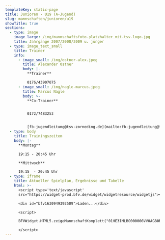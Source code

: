 ```yaml
---
templateKey: static-page
title: Junioren - U19 (A-Jugend)
slug: mannschaften/junioren/u19
showTitle: true
sections:
  - type: image
    image_large: /img/mannschaftsfoto-platzhalter_mit-tsv-logo.jpg
    title: Jahrgänge 2007/2008/2009 u. jünger
  - type: image_text_small
    title: Trainer
    info:
      - image_small: /img/ostner-alex.jpeg
        title: Alexander Ostner
        body: |-
          **Trainer**

          0176/43907075
      - image_small: /img/nagle-marcus.jpeg
        title: Marcus Nagle
        body: >-
          **Co-Trainer**


          0172/7483253


          [fb-jugendleitung@tsv-zorneding.de](mailto:fb-jugendleitung@tsv-zorneding.de)
  - type: body
    title: Trainingszeiten
    body: |-
      **Montag**

      19:15 - 20:45 Uhr

      **Mittwoch**

      19:15  - 20:45 Uhr
  - type: iframe
    title: Aktueller Spielplan, Ergebnisse und Tabelle
    html: >-
      <script type='text/javascript'
      src="https://widget-prod.bfv.de/widget/widgetresource/widgetjs"></script>

      <div id="bfv1630949392509">Laden...</div>

      <script>

      BFVWidget.HTML5.zeigeMannschaftKomplett("01HE3IMLBO000000VV0AG80NVTE4NR7G", "bfv1630949392509", { height: "800", width: "350", selectedTab:BFVWidget.HTML5.mannschaftTabs.spiele, colorResults: "undefined" , colorNav: "undefined" , colorClubName : "undefined" , backgroundNav: "undefined"});

      </script>
---
```

